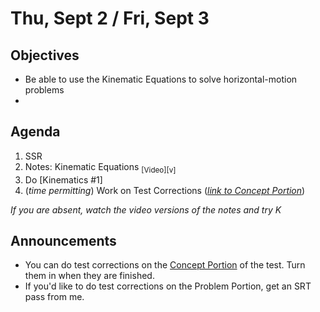 Thu, Sept 2 / Fri, Sept 3
=====================

Objectives
------------
- Be able to use the Kinematic Equations to solve horizontal-motion problems
- 
Agenda  
---------  

1. SSR
2. Notes: Kinematic Equations <sub>[Video][v]</sub>
3. Do [Kinematics #1]
4. (*time permitting*) Work on Test Corrections (*[link to Concept Portion][test]*)


*If you are absent, watch the video versions of the notes and try K*



Announcements
-------------  
- You can do test corrections on the [Concept Portion][test] of the test.  Turn them in when they are finished.
- If you'd like to do test corrections on the Problem Portion, get an SRT pass from me.

[test]: https://avon.schoology.com/assignment/5269291220/
<!--stackedit_data:
eyJoaXN0b3J5IjpbMTAwMjQ5MDgwMywxNjkxNTIyMjA5LC0xNT
YzNDQ4NjI3LC0xODY2MzI0MzQ3LDY2OTcyNzM3NCwxODgwMzM0
NzQ5LC03NDczNzk5MDEsLTI4ODcwMzYzNSwzMjAzNzI4NjksLT
E3MDAzMDg5NzIsLTIwNTA5MzM5NTksLTEyODA5NTAxMzQsLTM2
NzY4ODA5MSw5MjQzOTMwMDYsLTE3Mzg1NjY4LDEzOTA5NDY2NT
AsLTgxNzA1MzAxMywtMTU2NzA1ODM1NSwyMDI0NzUyNTI0LDE4
ODY2NDcxNDBdfQ==
-->